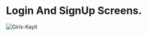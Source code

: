 # Login And SignUp Screens.

![Giris-Kayit](https://user-images.githubusercontent.com/98979530/161055400-c874872c-6990-4465-a623-fc47906e5b0a.gif)
